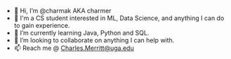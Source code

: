 - 👋 Hi, I’m @charmak AKA charmer
- 👀 I'm a CS student interested in ML, Data Science, and anything I can do to gain experience.
- 🌱 I’m currently learning Java, Python and SQL.
- 💞️ I’m looking to collaborate on anything I can help with. 
- 📫 Reach me @ Charles.Merritt@uga.edu
